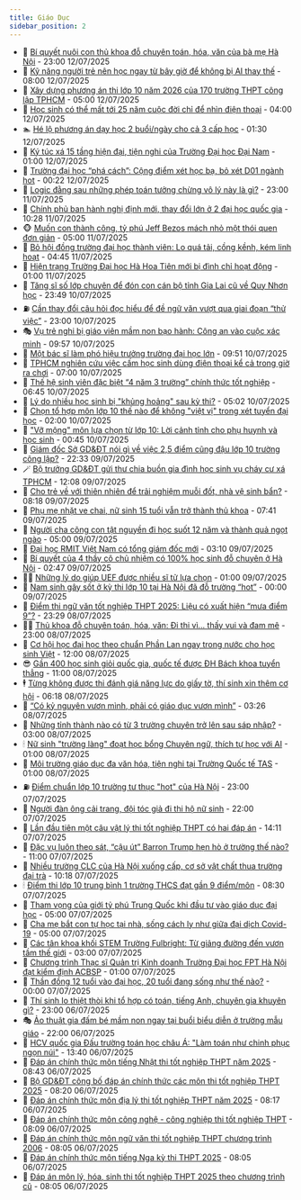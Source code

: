 ```yaml
---
title: Giáo Dục
sidebar_position: 2
---
```


<!-- dantri-giao-duc:START -->
- 🤡 [Bí quyết nuôi con thủ khoa đỗ chuyên toán, hóa, văn của bà mẹ Hà Nội](https://dantri.com.vn/giao-duc/bi-quyet-nuoi-con-thu-khoa-do-chuyen-toan-hoa-van-cua-ba-me-ha-noi-20250712155030829.htm) - 23:00 12/07/2025
- 🗽 [Kỹ năng người trẻ nên học ngay từ bây giờ để không bị AI thay thế](https://dantri.com.vn/giao-duc/ky-nang-nguoi-tre-nen-hoc-ngay-tu-bay-gio-de-khong-bi-ai-thay-the-20250709194157121.htm) - 08:00 12/07/2025
- 🚦 [Xây dựng phương án thi lớp 10 năm 2026 của 170 trường THPT công lập TPHCM](https://dantri.com.vn/giao-duc/xay-dung-phuong-an-thi-lop-10-nam-2026-cua-170-truong-thpt-cong-lap-tphcm-20250712104738545.htm) - 05:00 12/07/2025
- 🌋 [Học sinh có thể mất tới 25 năm cuộc đời chỉ để nhìn điện thoại](https://dantri.com.vn/giao-duc/hoc-sinh-co-the-mat-toi-25-nam-cuoc-doi-chi-de-nhin-dien-thoai-20250710085737933.htm) - 04:00 12/07/2025
- 🏊 [Hé lộ phương án dạy học 2 buổi/ngày cho cả 3 cấp học](https://dantri.com.vn/giao-duc/he-lo-phuong-an-day-hoc-2-buoingay-cho-ca-3-cap-hoc-20250712064157991.htm) - 01:30 12/07/2025
- 🎃 [Ký túc xá 15 tầng hiện đại, tiện nghi của Trường Đại học Đại Nam](https://dantri.com.vn/giao-duc/ky-tuc-xa-15-tang-hien-dai-tien-nghi-cua-truong-dai-hoc-dai-nam-20250711230432274.htm) - 01:00 12/07/2025
- 💄 [Trường đại học “phá cách”: Cộng điểm xét học bạ, bỏ xét D01 ngành hot](https://dantri.com.vn/giao-duc/truong-dai-hoc-pha-cach-cong-diem-xet-hoc-ba-bo-xet-d01-nganh-hot-20250712071651877.htm) - 00:22 12/07/2025
- 🦅 [Logic đằng sau những phép toán tưởng chừng vô lý này là gì?](https://dantri.com.vn/giao-duc/logic-dang-sau-nhung-phep-toan-tuong-chung-vo-ly-nay-la-gi-20250709161730207.htm) - 23:00 11/07/2025
- 🚦 [Chính phủ ban hành nghị định mới, thay đổi lớn ở 2 đại học quốc gia](https://dantri.com.vn/giao-duc/chinh-phu-ban-hanh-nghi-dinh-moi-thay-doi-lon-o-2-dai-hoc-quoc-gia-20250711133402206.htm) - 10:28 11/07/2025
- 🐵 [Muốn con thành công, tỷ phú Jeff Bezos mách nhỏ một thói quen đơn giản](https://dantri.com.vn/giao-duc/muon-con-thanh-cong-ty-phu-jeff-bezos-mach-nho-mot-thoi-quen-don-gian-20250710102439611.htm) - 05:00 11/07/2025
- 🐘 [Bỏ hội đồng trường đại học thành viên: Lo quá tải, cồng kềnh, kém linh hoạt](https://dantri.com.vn/giao-duc/bo-hoi-dong-truong-dai-hoc-thanh-vien-lo-qua-tai-cong-kenh-kem-linh-hoat-20250711112523693.htm) - 04:45 11/07/2025
- 🦏 [Hiện trạng Trường Đại học Hà Hoa Tiên mới bị đình chỉ hoạt động](https://dantri.com.vn/giao-duc/hien-trang-truong-dai-hoc-ha-hoa-tien-moi-bi-dinh-chi-hoat-dong-20250710195844026.htm) - 01:00 11/07/2025
- 💼 [Tăng sĩ số lớp chuyên để đón con cán bộ tỉnh Gia Lai cũ về Quy Nhơn học](https://dantri.com.vn/giao-duc/tang-si-so-lop-chuyen-de-don-con-can-bo-tinh-gia-lai-cu-ve-quy-nhon-hoc-20250710155611642.htm) - 23:49 10/07/2025
- ⛽️ [Cần thay đổi câu hỏi đọc hiểu để đề ngữ văn vượt qua giai đoạn “thử việc”](https://dantri.com.vn/giao-duc/can-thay-doi-cau-hoi-doc-hieu-de-de-ngu-van-vuot-qua-giai-doan-thu-viec-20250710202602528.htm) - 23:00 10/07/2025
- 🎭 [Vụ trẻ nghi bị giáo viên mầm non bạo hành: Công an vào cuộc xác minh](https://dantri.com.vn/giao-duc/vu-tre-nghi-bi-giao-vien-mam-non-bao-hanh-cong-an-vao-cuoc-xac-minh-20250710161300390.htm) - 09:57 10/07/2025
- 🎃 [Một bác sĩ làm phó hiệu trưởng trường đại học lớn](https://dantri.com.vn/giao-duc/mot-bac-si-lam-pho-hieu-truong-truong-dai-hoc-lon-20250710164455134.htm) - 09:51 10/07/2025
- 🚀 [TPHCM nghiên cứu việc cấm học sinh dùng điện thoại kể cả trong giờ ra chơi](https://dantri.com.vn/giao-duc/tphcm-nghien-cuu-viec-cam-hoc-sinh-dung-dien-thoai-ke-ca-trong-gio-ra-choi-20250710134408453.htm) - 07:00 10/07/2025
- 👀 [Thế hệ sinh viên đặc biệt “4 năm 3 trường” chính thức tốt nghiệp](https://dantri.com.vn/giao-duc/the-he-sinh-vien-dac-biet-4-nam-3-truong-chinh-thuc-tot-nghiep-20250710132519485.htm) - 06:45 10/07/2025
- 🌝 [Lý do nhiều học sinh bị &quot;khủng hoảng&quot; sau kỳ thi?](https://dantri.com.vn/giao-duc/ly-do-nhieu-hoc-sinh-bi-khung-hoang-sau-ky-thi-20250709102519204.htm) - 05:02 10/07/2025
- 🤗 [Chọn tổ hợp môn lớp 10 thế nào để không &quot;việt vị&quot; trong xét tuyển đại học](https://dantri.com.vn/giao-duc/chon-to-hop-mon-lop-10-the-nao-de-khong-viet-vi-trong-xet-tuyen-dai-hoc-20250709211956297.htm) - 02:00 10/07/2025
- 🦄 [&quot;Vỡ mộng&quot; môn lựa chọn từ lớp 10: Lời cảnh tỉnh cho phụ huynh và học sinh](https://dantri.com.vn/giao-duc/vo-mong-mon-lua-chon-tu-lop-10-loi-canh-tinh-cho-phu-huynh-va-hoc-sinh-20250710073331058.htm) - 00:45 10/07/2025
- 🦍 [Giám đốc Sở GD&amp;ĐT nói gì về việc 2,5 điểm cũng đậu lớp 10 trường công lập?](https://dantri.com.vn/giao-duc/giam-doc-so-gddt-noi-gi-ve-viec-25-diem-cung-dau-lop-10-truong-cong-lap-20250709191300862.htm) - 22:33 09/07/2025
- 🪄 [Bộ trưởng GD&amp;ĐT gửi thư chia buồn gia đình học sinh vụ cháy cư xá TPHCM](https://dantri.com.vn/giao-duc/bo-truong-gddt-gui-thu-chia-buon-gia-dinh-hoc-sinh-vu-chay-cu-xa-tphcm-20250709185751791.htm) - 12:08 09/07/2025
- 🦆 [Cho trẻ về với thiên nhiên để trải nghiệm muỗi đốt, nhà vệ sinh bẩn?](https://dantri.com.vn/tam-diem/cho-tre-ve-voi-thien-nhien-de-trai-nghiem-muoi-dot-nha-ve-sinh-ban-20250709123714062.htm) - 08:18 09/07/2025
- 🚀 [Phụ mẹ nhặt ve chai, nữ sinh 15 tuổi vẫn trở thành thủ khoa](https://dantri.com.vn/giao-duc/phu-me-nhat-ve-chai-nu-sinh-15-tuoi-van-tro-thanh-thu-khoa-20250709142848750.htm) - 07:41 09/07/2025
- 🦒 [Người cha cõng con tật nguyền đi học suốt 12 năm và thành quả ngọt ngào](https://dantri.com.vn/giao-duc/nguoi-cha-cong-con-tat-nguyen-di-hoc-suot-12-nam-va-thanh-qua-ngot-ngao-20250708194356823.htm) - 05:00 09/07/2025
- 🤡 [Đại học RMIT Việt Nam có tổng giám đốc mới](https://dantri.com.vn/giao-duc/dai-hoc-rmit-viet-nam-co-tong-giam-doc-moi-20250709095516295.htm) - 03:10 09/07/2025
- 🤔 [Bí quyết của 4 thầy cô chủ nhiệm có 100% học sinh đỗ chuyên ở Hà Nội](https://dantri.com.vn/giao-duc/bi-quyet-cua-4-thay-co-chu-nhiem-co-100-hoc-sinh-do-chuyen-o-ha-noi-20250709071904912.htm) - 02:47 09/07/2025
- 🧑‍💻 [Những lý do giúp UEF được nhiều sĩ tử lựa chọn](https://dantri.com.vn/giao-duc/nhung-ly-do-giup-uef-duoc-nhieu-si-tu-lua-chon-20250708211457653.htm) - 01:00 09/07/2025
- 🤡 [Nam sinh gây sốt ở kỳ thi lớp 10 tại Hà Nội đã đỗ trường “hot”](https://dantri.com.vn/giao-duc/nam-sinh-gay-sot-o-ky-thi-lop-10-tai-ha-noi-da-do-truong-hot-20250708215012255.htm) - 00:00 09/07/2025
- 🧠 [Điểm thi ngữ văn tốt nghiệp THPT 2025: Liệu có xuất hiện “mưa điểm 9”?](https://dantri.com.vn/giao-duc/diem-thi-ngu-van-tot-nghiep-thpt-2025-lieu-co-xuat-hien-mua-diem-9-20250709061824450.htm) - 23:29 08/07/2025
- 🧑‍💻 [Thủ khoa đỗ chuyên toán, hóa, văn: Đi thi vì... thấy vui và đam mê](https://dantri.com.vn/giao-duc/thu-khoa-do-chuyen-toan-hoa-van-di-thi-vi-thay-vui-va-dam-me-20250708095748982.htm) - 23:00 08/07/2025
- 🧠 [Cơ hội học đại học theo chuẩn Phần Lan ngay trong nước cho học sinh Việt](https://dantri.com.vn/giao-duc/co-hoi-hoc-dai-hoc-theo-chuan-phan-lan-ngay-trong-nuoc-cho-hoc-sinh-viet-20250708150302437.htm) - 12:00 08/07/2025
- 😎 [Gần 400 học sinh giỏi quốc gia, quốc tế được ĐH Bách khoa tuyển thẳng](https://dantri.com.vn/giao-duc/gan-400-hoc-sinh-gioi-quoc-gia-quoc-te-duoc-dh-bach-khoa-tuyen-thang-20250708175256786.htm) - 11:00 08/07/2025
- 🕴 [Từng không được thi đánh giá năng lực do giấy tờ, thí sinh xin thêm cơ hội](https://dantri.com.vn/giao-duc/tung-khong-duoc-thi-danh-gia-nang-luc-do-giay-to-thi-sinh-xin-them-co-hoi-20250708124443526.htm) - 06:18 08/07/2025
- 🧠 [“Có kỷ nguyên vươn mình, phải có giáo dục vươn mình”](https://dantri.com.vn/giao-duc/co-ky-nguyen-vuon-minh-phai-co-giao-duc-vuon-minh-20250707181708676.htm) - 03:26 08/07/2025
- 🚀 [Những tỉnh thành nào có từ 3 trường chuyên trở lên sau sáp nhập?](https://dantri.com.vn/giao-duc/nhung-tinh-thanh-nao-co-tu-3-truong-chuyen-tro-len-sau-sap-nhap-20250707235511010.htm) - 03:00 08/07/2025
- 🕯 [Nữ sinh &quot;trường làng&quot; đoạt học bổng Chuyên ngữ, thích tự học với AI](https://dantri.com.vn/giao-duc/nu-sinh-truong-lang-doat-hoc-bong-chuyen-ngu-thich-tu-hoc-voi-ai-20250707192439051.htm) - 01:00 08/07/2025
- 🧰 [Môi trường giáo dục đa văn hóa, tiện nghi tại Trường Quốc tế TAS](https://dantri.com.vn/giao-duc/moi-truong-giao-duc-da-van-hoa-tien-nghi-tai-truong-quoc-te-tas-20250707225950205.htm) - 01:00 08/07/2025
- ⛽️ [Điểm chuẩn lớp 10 trường tư thục &quot;hot&quot; của Hà Nội](https://dantri.com.vn/giao-duc/diem-chuan-lop-10-truong-tu-thuc-hot-cua-ha-noi-20250707224132786.htm) - 23:00 07/07/2025
- 🤖 [Người đàn ông cải trang, đội tóc giả đi thi hộ nữ sinh](https://dantri.com.vn/giao-duc/nguoi-dan-ong-cai-trang-doi-toc-gia-di-thi-ho-nu-sinh-20250706092239116.htm) - 22:00 07/07/2025
- 🦍 [Lần đầu tiên một câu vật lý thi tốt nghiệp THPT có hai đáp án](https://dantri.com.vn/giao-duc/lan-dau-tien-mot-cau-vat-ly-thi-tot-nghiep-thpt-co-hai-dap-an-20250707210653420.htm) - 14:11 07/07/2025
- 🐘 [Đặc vụ luôn theo sát, “cậu út” Barron Trump hẹn hò ở trường thế nào?](https://dantri.com.vn/giao-duc/dac-vu-luon-theo-sat-cau-ut-barron-trump-hen-ho-o-truong-the-nao-20250704162214100.htm) - 11:00 07/07/2025
- 🌊 [Nhiều trường CLC của Hà Nội xuống cấp, cơ sở vật chất thua trường đại trà](https://dantri.com.vn/giao-duc/nhieu-truong-clc-cua-ha-noi-xuong-cap-co-so-vat-chat-thua-truong-dai-tra-20250707170846551.htm) - 10:18 07/07/2025
- 🕯 [Điểm thi lớp 10 trung bình 1 trường THCS đạt gần 9 điểm/môn](https://dantri.com.vn/giao-duc/diem-thi-lop-10-trung-binh-1-truong-thcs-dat-gan-9-diemmon-20250707152826655.htm) - 08:30 07/07/2025
- 🐎 [Tham vọng của giới tỷ phú Trung Quốc khi đầu tư vào giáo dục đại học](https://dantri.com.vn/giao-duc/tham-vong-cua-gioi-ty-phu-trung-quoc-khi-dau-tu-vao-giao-duc-dai-hoc-20250706164703057.htm) - 05:00 07/07/2025
- 🐻 [Cha mẹ bắt con tự học tại nhà, sống cách ly như giữa đại dịch Covid-19](https://dantri.com.vn/giao-duc/cha-me-bat-con-tu-hoc-tai-nha-song-cach-ly-nhu-giua-dai-dich-covid-19-20250703201301707.htm) - 05:00 07/07/2025
- 🐎 [Các tân khoa khối STEM Trường Fulbright: Từ giảng đường đến vươn tầm thế giới](https://dantri.com.vn/giao-duc/cac-tan-khoa-khoi-stem-truong-fulbright-tu-giang-duong-den-vuon-tam-the-gioi-20250707093959746.htm) - 03:00 07/07/2025
- 🫣 [Chương trình Thạc sĩ Quản trị Kinh doanh Trường Đại học FPT Hà Nội đạt kiểm định ACBSP](https://dantri.com.vn/giao-duc/chuong-trinh-thac-si-quan-tri-kinh-doanh-truong-dai-hoc-fpt-ha-noi-dat-kiem-dinh-acbsp-20250705214649519.htm) - 01:00 07/07/2025
- 🤭 [Thần đồng 12 tuổi vào đại học, 20 tuổi đang sống như thế nào?](https://dantri.com.vn/giao-duc/than-dong-12-tuoi-vao-dai-hoc-20-tuoi-dang-song-nhu-the-nao-20250706220601716.htm) - 00:00 07/07/2025
- 🥳 [Thí sinh lo thiệt thòi khi tổ hợp có toán, tiếng Anh, chuyên gia khuyên gì?](https://dantri.com.vn/giao-duc/thi-sinh-lo-thiet-thoi-khi-to-hop-co-toan-tieng-anh-chuyen-gia-khuyen-gi-20250707000709161.htm) - 23:00 06/07/2025
- 🎭 [Ảo thuật gia đấm bé mầm non ngay tại buổi biểu diễn ở trường mẫu giáo](https://dantri.com.vn/giao-duc/ao-thuat-gia-dam-be-mam-non-ngay-tai-buoi-bieu-dien-o-truong-mau-giao-20250703182253630.htm) - 22:00 06/07/2025
- 🥸 [HCV quốc gia Đấu trường toán học châu Á: &quot;Làm toán như chinh phục ngọn núi&quot;](https://dantri.com.vn/giao-duc/hcv-quoc-gia-dau-truong-toan-hoc-chau-a-lam-toan-nhu-chinh-phuc-ngon-nui-20250706202646483.htm) - 13:40 06/07/2025
- 🦣 [Đáp án chính thức môn tiếng Nhật thi tốt nghiệp THPT năm 2025](https://dantri.com.vn/giao-duc/dap-an-chinh-thuc-mon-tieng-nhat-thi-tot-nghiep-thpt-nam-2025-20250630184723371.htm) - 08:43 06/07/2025
- 🤔 [Bộ GD&amp;ĐT công bố đáp án chính thức các môn thi tốt nghiệp THPT 2025](https://dantri.com.vn/giao-duc/bo-gddt-cong-bo-dap-an-chinh-thuc-cac-mon-thi-tot-nghiep-thpt-2025-20250702164140169.htm) - 08:20 06/07/2025
- 🦣 [Đáp án chính thức môn địa lý thi tốt nghiệp THPT năm 2025](https://dantri.com.vn/giao-duc/dap-an-chinh-thuc-mon-dia-ly-thi-tot-nghiep-thpt-nam-2025-20250627104804392.htm) - 08:17 06/07/2025
- 🐲 [Đáp án chính thức môn công nghệ - công nghiệp thi tốt nghiệp THPT](https://dantri.com.vn/giao-duc/dap-an-chinh-thuc-mon-cong-nghe-cong-nghiep-thi-tot-nghiep-thpt-20250706150652430.htm) - 08:09 06/07/2025
- 🔭 [Đáp án chính thức môn ngữ văn thi tốt nghiệp THPT chương trình 2006](https://dantri.com.vn/giao-duc/dap-an-chinh-thuc-mon-ngu-van-thi-tot-nghiep-thpt-chuong-trinh-2006-20250706145420042.htm) - 08:05 06/07/2025
- 🥷 [Đáp án chính thức môn tiếng Nga kỳ thi THPT 2025](https://dantri.com.vn/giao-duc/dap-an-chinh-thuc-mon-tieng-nga-ky-thi-thpt-2025-20250706132943138.htm) - 08:05 06/07/2025
- 🎊 [Đáp án môn lý, hóa, sinh thi tốt nghiệp THPT 2025 theo chương trình cũ](https://dantri.com.vn/giao-duc/dap-an-mon-ly-hoa-sinh-thi-tot-nghiep-thpt-2025-theo-chuong-trinh-cu-20250706111351793.htm) - 08:05 06/07/2025<!-- dantri-giao-duc:END -->
